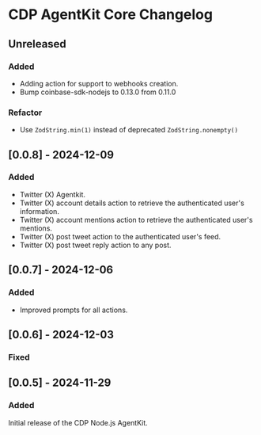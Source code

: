# CDP AgentKit Core Changelog

## Unreleased

### Added

- Adding action for support to webhooks creation.
- Bump coinbase-sdk-nodejs to 0.13.0 from 0.11.0

### Refactor

- Use `ZodString.min(1)` instead of deprecated `ZodString.nonempty()`

## [0.0.8] - 2024-12-09

### Added

- Twitter (X) Agentkit.
- Twitter (X) account details action to retrieve the authenticated user's information.
- Twitter (X) account mentions action to retrieve the authenticated user's mentions.
- Twitter (X) post tweet action to the authenticated user's feed.
- Twitter (X) post tweet reply action to any post.

## [0.0.7] - 2024-12-06

### Added

- Improved prompts for all actions.

## [0.0.6] - 2024-12-03

### Fixed

## [0.0.5] - 2024-11-29

### Added

Initial release of the CDP Node.js AgentKit.
